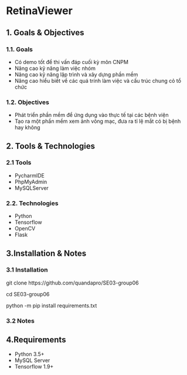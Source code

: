 <h1> RetinaViewer </h1>
<h2> 1. Goals & Objectives </h2>
<h3> 1.1. Goals </h3>
<ul>
  <li>Có demo tốt để thi vấn đáp cuối kỳ môn CNPM</li>
  <li>Nâng cao kỹ năng làm việc nhóm</li>
  <li>Nâng cao kỹ năng lập trình và xây dựng phần mềm</li>
  <li>Nâng cao hiểu biết về các quá trính làm việc và cấu trúc chung cỏ tổ chức</li>
</ul>
<h3> 1.2. Objectives </h3>
<ul>
  <li>Phát triển phần mềm để ứng dụng vào thực tế tại các bệnh viện</li>
  <li>Tạo ra một phần mềm xem ảnh võng mạc, đưa ra tỉ lệ mắt có bị bệnh hay không</li>
</ul>
<h2> 2. Tools & Technologies </h2>
<h3> 2.1 Tools </h3>
<ul>
  <li>PycharmIDE</li>
  <li>PhpMyAdmin</li>
  <li>MySQLServer</li>
</ul>
<h3> 2.2. Technologies </h3>
<ul>
  <li>Python</li>
  <li>Tensorflow</li>
  <li>OpenCV</li>
  <li>Flask</li>
</ul>
<h2> 3.Installation & Notes </h2>
<h3> 3.1 Installation </h3>
  <p>git clone https://github.com/quandapro/SE03-group06</p>
  <p>cd SE03-group06</p>
  <p>python -m pip install requirements.txt
<h3> 3.2 Notes </h3>
<h2> 4.Requirements </h2>
<ul>
  <li>Python 3.5+</li>
  <li>MySQL Server</li>
  <li>Tensorflow 1.9+</li>
</ul>
